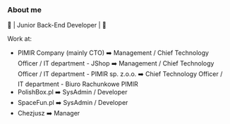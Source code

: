 ### About me
🔧 | Junior Back-End Developer | 🔧

Work at:
- PIMIR Company (mainly CTO)
   ➡️ Management / Chief Technology Officer / IT department - JShop
   ➡️ Management / Chief Technology Officer / IT department - PIMIR sp. z.o.o.
   ➡️ Chief Technology Officer / IT department - Biuro Rachunkowe PIMIR
- PolishBox.pl
   ➡️ SysAdmin / Developer
- SpaceFun.pl
   ➡️ SysAdmin / Developer
- Chezjusz
   ➡️ Manager
